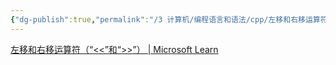 ```yaml
---
{"dg-publish":true,"permalink":"/3 计算机/编程语言和语法/cpp/左移和右移运算符/","title":"左移和右移运算符"}
---
```



[左移和右移运算符（“<<”和“>>”） | Microsoft Learn](https://learn.microsoft.com/zh-cn/cpp/cpp/left-shift-and-right-shift-operators-input-and-output?view=msvc-170)